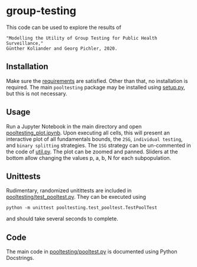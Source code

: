 # group-testing

This code can be used to explore the results of

```
"Modelling the Utility of Group Testing for Public Health Surveillance,"
Günther Koliander and Georg Pichler, 2020.
```

## Installation

Make sure the [requirements](requirements.txt) are satisfied.
Other than that, no installation is required. The main `pooltesting` package may be installed using [setup.py](setup.py), but this is not necessary.

## Usage

Run a Jupyter Notebook in the main directory and open [pooltesting_plot.ipynb](pooltesting_plot.ipynb). Upon executing all cells, this will present an interactive plot of all fundamentals bounds, the `2SG`, `individual testing`, and `binary splitting` strategies. The `1SG` strategy can be un-commented in the code of [util.py](util.py). The plot can be zoomed and panned. Sliders at the bottom allow changing the values p, a, b, N for each subpopulation.

## Unittests

Rudimentary, randomized unitittests are included in [pooltesting/test_pooltest.py](pooltesting/test_pooltest.py).
They can be executed  using
```
python -m unittest pooltesting.test_pooltest.TestPoolTest
```
and should take several seconds to complete.

## Code
The main code in [pooltesting/pooltest.py](pooltesting/pooltest.py) is documented using Python Docstrings.

